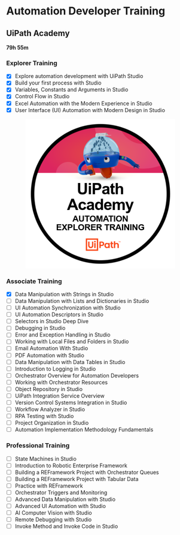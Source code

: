 # Automation Developer Training

## UiPath Academy

**79h 55m**

### Explorer Training
- [x] Explore automation development with UiPath Studio
- [x] Build your first process with Studio
- [x] Variables, Constants and Arguments in Studio
- [x] Control Flow in Studio
- [x] Excel Automation with the Modern Experience in Studio
- [x] User Interface (UI) Automation with Modern Design in Studio

<img src="badges/automation-explorer.png" style="display: block; margin-left: auto; margin-right: auto;" alt="uipath academy automation explorer training badge">


### Associate Training
- [x] Data Manipulation with Strings in Studio
- [ ] Data Manipulation with Lists and Dictionaries in Studio
- [ ] UI Automation Synchronization with Studio
- [ ] UI Automation Descriptors in Studio
- [ ] Selectors in Studio Deep Dive
- [ ] Debugging in Studio
- [ ] Error and Exception Handling in Studio
- [ ] Working with Local Files and Folders in Studio
- [ ] Email Automation With Studio
- [ ] PDF Automation with Studio
- [ ] Data Manipulation with Data Tables in Studio
- [ ] Introduction to Logging in Studio
- [ ] Orchestrator Overview for Automation Developers
- [ ] Working with Orchestrator Resources
- [ ] Object Repository in Studio
- [ ] UiPath Integration Service Overview
- [ ] Version Control Systems Integration in Studio
- [ ] Workflow Analyzer in Studio
- [ ] RPA Testing with Studio
- [ ] Project Organization in Studio
- [ ] Automation Implementation Methodology Fundamentals

###  Professional Training

- [ ] State Machines in Studio
- [ ] Introduction to Robotic Enterprise Framework
- [ ] Building a REFramework Project with Orchestrator Queues
- [ ] Building a REFramework Project with Tabular Data
- [ ] Practice with REFramework
- [ ] Orchestrator Triggers and Monitoring
- [ ] Advanced Data Manipulation with Studio
- [ ] Advanced UI Automation with Studio
- [ ] AI Computer Vision with Studio
- [ ] Remote Debugging with Studio
- [ ] Invoke Method and Invoke Code in Studio